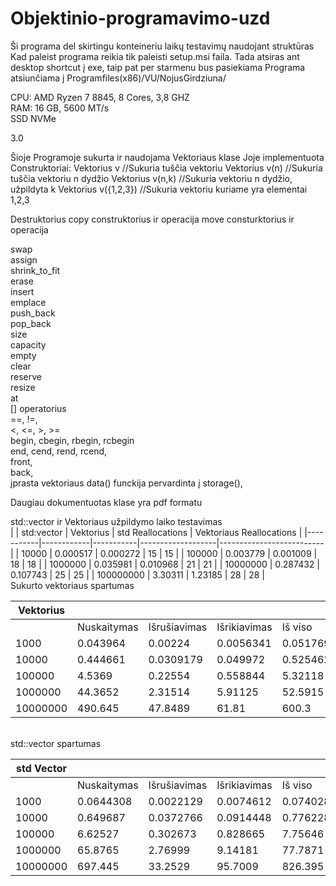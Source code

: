 # Objektinio-programavimo-uzd

Ši programa del skirtingu konteineriu laikų testavimų naudojant struktūras
Kad paleist programa reikia tik paleisti setup.msi faila.
Tada atsiras ant desktop shortcut į exe, taip pat per starmenu bus pasiekiama
Programa atsiunčiama į Programfiles(x86)/VU/NojusGirdziuna/


CPU: AMD Ryzen 7 8845, 8 Cores, 3,8 GHZ<br>
RAM: 16 GB, 5600 MT/s<br>
SSD NVMe <br>

3.0

Šioje Programoje sukurta ir naudojama Vektoriaus klase
Joje implementuota
Construktoriai:
Vektorius<typename> v       //Sukuria tuščia vektoriu
Vektorius<typename> v(n)    //Sukuria tuščia vektoriu n dydžio
Vektorius<typename> v(n,k)  //Sukuria vektoriu n dydžio, užpildyta k
Vektorius<typename> v({1,2,3}) //Sukuria vektoriu kuriame yra elementai 1,2,3

Destruktorius
copy construktorius ir operacija
move consturktorius ir operacija

swap<br>
assign<br> 
shrink_to_fit<br>
erase<br>
insert<br>
emplace<br>
push_back<br>
pop_back<br>
size<br>
capacity<br>
empty<br>
clear<br>
reserve<br>
resize<br>
at<br>
[] operatorius<br>
==, !=,<br>
<, <=, >, >=<br>
begin, cbegin, rbegin, rcbegin<br>
end, cend, rend, rcend,<br>
front,<br>
back, <br>
įprasta vektoriaus data() funckija pervardinta į storage(),<br>

Daugiau dokumentuotas klase yra pdf formatu

std::vector ir Vektoriaus užpildymo laiko testavimas
<br>
|           | std:vector | Vektorius | std Reallocations | Vektoriaus Reallocations |
|-----------|------------|-----------|-------------------|--------------------------|
| 10000     | 0.000517   | 0.000272  | 15                | 15                       |
| 100000    | 0.003779   | 0.001009  | 18                | 18                       |
| 1000000   | 0.035981   | 0.010968  | 21                | 21                       |
| 10000000  | 0.287432   | 0.107743  | 25                | 25                       |
| 100000000 | 3.30311    | 1.23185   | 28                | 28                       |
<br>
Sukurto vektoriaus spartumas<br>

| Vektorius |             |              |              |          |
|-----------|-------------|--------------|--------------|----------|
|           | Nuskaitymas | Išrušiavimas | Išrikiavimas | Iš viso  |
| 1000      | 0.043964    | 0.00224      | 0.0056341    | 0.051769 |
| 10000     | 0.444661    | 0.0309179    | 0.049972     | 0.525462 |
| 100000    | 4.5369      | 0.22554      | 0.558844     | 5.32118  |
| 1000000   | 44.3652     | 2.31514      | 5.91125      | 52.5915  |
| 10000000  | 490.645     | 47.8489      | 61.81        | 600.3    |
<br>
std::vector spartumas<br>

| std Vector |             |              |              |          |
|------------|-------------|--------------|--------------|----------|
|            | Nuskaitymas | Išrušiavimas | Išrikiavimas | Iš viso  |
| 1000       | 0.0644308   | 0.0022129    | 0.0074612    | 0.074028 |
| 10000      | 0.649687    | 0.0372766    | 0.0914448    | 0.776228 |
| 100000     | 6.62527     | 0.302673     | 0.828665     | 7.75646  |
| 1000000    | 65.8765     | 2.76999      | 9.14181      | 77.7871  |
| 10000000   | 697.445     | 33.2529      | 95.7009      | 826.395  |<br>
